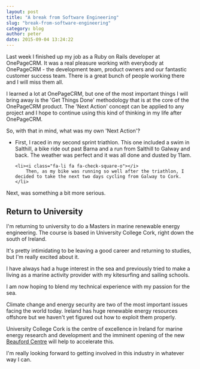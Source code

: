 ```yaml
---
layout: post
title: "A break from Software Engineering"
slug: "break-from-software-engineering"
category: blog
author: peter
date: 2015-09-04 13:24:22
---
```


Last week I finished up my job as a Ruby on Rails developer at OnePageCRM.
It was a real pleasure working with everybody at OnePageCRM - the development team, product owners and our fantastic customer success team. There is a great bunch of people working there and I will miss them all.

I learned a lot at OnePageCRM, but one of the most important things I will bring away is the 'Get Things Done' methodology that is at the core of the OnePageCRM product.
The 'Next Action' concept can be applied to any project and I hope to continue using this kind of thinking in my life after OnePageCRM.

So, with that in mind, what was my own 'Next Action'?

<ul class="fa-ul">
	<li><i class="fa-li fa fa-check-square-o"></i>
		First, I raced in my second sprint triathlon. This one included a swim in Salthill, a bike ride out past Barna and a run from Salthill to Galway and back. The weather was perfect and it was all done and dusted by 11am.
	</li>

	<li><i class="fa-li fa fa-check-square-o"></i>
		Then, as my bike was running so well after the triathlon, I decided to take the next two days cycling from Galway to Cork.
	</li>
</ul>


Next, was something a bit more serious.

## Return to University

I'm returning to university to do a Masters in marine renewable energy engineering.
The course is based in University College Cork, right down the south of Ireland.

It's pretty intimidating to be leaving a good career and returning to studies, but I'm really excited about it.

I have always had a huge interest in the sea and previously tried to make a living as a marine activity provider with my kitesurfing and sailing schools.

I am now hoping to blend my technical experience with my passion for the sea.

Climate change and energy security are two of the most important issues facing the world today. Ireland has huge renewable energy resources offshore but we haven't yet figured out how to exploit them properly.

University College Cork is the centre of excellence in Ireland for marine energy research and development and the imminent opening of the new [Beauford Centre][1] will help to accelerate this.


I'm really looking forward to getting involved in this industry in whatever way I can.

  [1]: http://www.ucc.ie/beaufort/